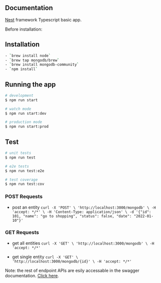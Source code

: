 ## Documentation

[Nest](https://github.com/nestjs/nest) framework Typescript basic app.

Before installation:

## Installation

```bash
- `brew install node`
- `brew tap mongodb/brew`
- `brew install mongodb-community`
- `npm install`
```

## Running the app

```bash
# development
$ npm run start

# watch mode
$ npm run start:dev

# production mode
$ npm run start:prod
```

## Test

```bash
# unit tests
$ npm run test

# e2e tests
$ npm run test:e2e

# test coverage
$ npm run test:cov
```

### POST Requests

- post an entity
  `curl -X 'POST' \ 'http://localhost:3000/mongodb' \ -H 'accept: */*' \ -H 'Content-Type: application/json' \ -d '{"id": 101, "name": "go to shopping", "status": false, "date": "2022-01-10"}'`

### GET Requests

- get all entities
  `curl -X 'GET' \ 'http://localhost:3000/mongodb' \ -H 'accept: */*'`

- get single entity
  `curl -X 'GET' \ 'http://localhost:3000/mongodb/{id}' \ -H 'accept: */*'`

Note: the rest of endpoint APIs are esily accessable in the swagger documentation. [Click here](http://localhost:3000/docs).

